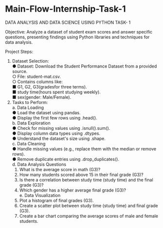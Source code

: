 # Main-Flow-Internship-Task-1
DATA ANALYSIS AND DATA SCIENCE USING PYTHON TASK- 1  

Objective:
 Analyze a dataset of student exam scores and answer specific questions, presenting findings
 using Python libraries and techniques for data analysis.  
 
Project Steps:
1. Dataset Selection:  
 ● Dataset: Download the Student Performance Dataset from a provided source.  
 ○ File: student-mat.csv.  
 ○ Contains columns like:  
 ■ G1, G2, G3(gradesfor three terms).  
 ■ study time(hours spent studying weekly).  
 ■ sex(gender: Male/Female).  
2. Tasks to Perform:  
 a. Data Loading  
  ● Load the dataset using pandas.  
  ● Display the first few rows using .head().  
 b. Data Exploration  
  ● Check for missing values using .isnull().sum().  
  ● Display column data types using .dtypes.  
  ● Understand the dataset's size using .shape.  
 c. Data Cleaning  
  ● Handle missing values (e.g., replace them with the median or remove rows).  
  ● Remove duplicate entries using .drop_duplicates().  
 d. Data Analysis Questions  
   1. What is the average score in math (G3)?  
   2. How many students scored above 15 in their final grade (G3)?  
   3. Is there a correlation between study time (study time) and the final grade (G3)?  
   4. Which gender has a higher average final grade (G3)?  
 e. Data Visualization
   1. Plot a histogram of final grades (G3).
   2. Create a scatter plot between study time (study time) and final grade (G3).
   3. Create a bar chart comparing the average scores of male and female students.
